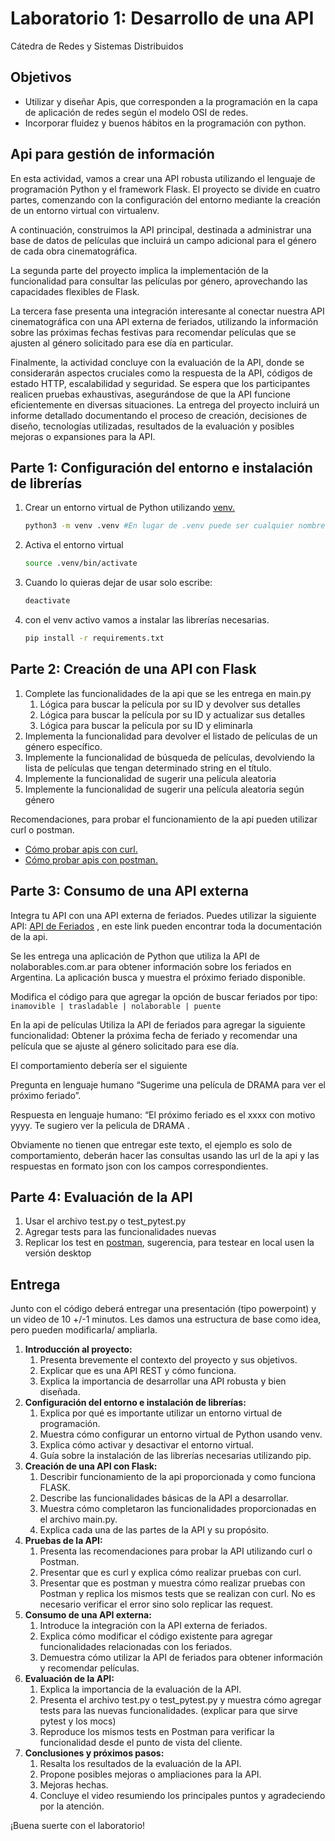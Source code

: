# Laboratorio 1: Desarrollo de una API 
Cátedra de Redes y Sistemas Distribuidos

## Objetivos
- Utilizar y diseñar Apis, que corresponden a la programación en la capa de aplicación de redes según el modelo OSI de redes.
- Incorporar fluidez y buenos hábitos en la programación con python.

## Api para gestión de información
En esta actividad, vamos a crear una API robusta utilizando el lenguaje de programación Python y el framework Flask. El proyecto se divide en cuatro partes, comenzando con la configuración del entorno mediante la creación de un entorno virtual con virtualenv. 

A continuación, construimos la API principal, destinada a administrar una base de datos de películas que incluirá un campo adicional para el género de cada obra cinematográfica.

La segunda parte del proyecto implica la implementación de la funcionalidad para consultar las películas por género, aprovechando las capacidades flexibles de Flask. 

La tercera fase presenta una integración interesante al conectar nuestra API cinematográfica con una API externa de feriados, utilizando la información sobre las próximas fechas festivas para recomendar películas que se ajusten al género solicitado para ese día en particular.

Finalmente, la actividad concluye con la evaluación de la API, donde se considerarán aspectos cruciales como la respuesta de la API, códigos de estado HTTP, escalabilidad y seguridad. Se espera que los participantes realicen pruebas exhaustivas, asegurándose de que la API funcione eficientemente en diversas situaciones. La entrega del proyecto incluirá un informe detallado documentando el proceso de creación, decisiones de diseño, tecnologías utilizadas, resultados de la evaluación y posibles mejoras o expansiones para la API. 

## **Parte 1: Configuración del entorno e instalación de librerías**
1. Crear un entorno virtual de Python utilizando [venv.](https://docs.python.org/es/3/library/venv.html)
   ```bash
   python3 -m venv .venv #En lugar de .venv puede ser cualquier nombre, pero es un estándar
   ```
2. Activa el entorno virtual
   ```bash
   source .venv/bin/activate
   ```
3. Cuando lo quieras dejar de usar solo escribe:
   ```bash
   deactivate
   ```
4. con el venv activo vamos a instalar las librerías necesarias.
    ```bash
    pip install -r requirements.txt
    ```

## **Parte 2: Creación de una API con Flask**
1. Complete las funcionalidades de la api que se les entrega en main.py 
    1. Lógica para buscar la película por su ID y devolver sus detalles
    2. Lógica para buscar la película por su ID y actualizar sus detalles
    3. Lógica para buscar la película por su ID y eliminarla
2. Implementa la funcionalidad para devolver el listado de películas de un género específico.
3. Implemente la funcionalidad de búsqueda de películas, devolviendo la lista de películas que tengan determinado string en el título.
4. Implemente la funcionalidad de sugerir una película aleatoria
5. Implemente la funcionalidad de sugerir una película aleatoria según género

Recomendaciones, para probar el funcionamiento de la api pueden utilizar curl o postman.

- [Cómo probar apis con curl.](https://terminalcheatsheet.com/es/guides/curl-rest-api)
- [Cómo probar apis con postman.](https://desarrolloweb.com/articulos/como-usar-postman-probar-api)

## **Parte 3: Consumo de una API externa**
Integra tu API con una API externa de feriados. Puedes utilizar la siguiente API: [API de Feriados](https://pjnovas.gitbooks.io/no-laborables/content/) , en este link pueden encontrar toda la documentación de la api.

Se les entrega una aplicación de Python que utiliza la API de nolaborables.com.ar para obtener información sobre los feriados en Argentina. La aplicación busca y muestra el próximo feriado disponible.

Modifica el código para que agregar la opción de buscar feriados por tipo:
 `inamovible | trasladable | nolaborable | puente`

En la api de películas Utiliza la API de feriados para agregar la siguiente funcionalidad:
Obtener la próxima fecha de feriado y recomendar una película que se ajuste al género solicitado para ese día.

El comportamiento debería ser el siguiente

Pregunta en lenguaje humano “Sugerime una película de DRAMA para ver el próximo feriado”.

Respuesta en lenguaje humano: “El próximo feriado es el xxxx con motivo yyyy. Te sugiero ver la pelicula de DRAMA <titulo de pelicula>.

Obviamente no tienen que entregar este texto, el ejemplo es solo de comportamiento, deberán hacer las consultas usando las url de la api y las respuestas en formato json con los campos correspondientes.

## **Parte 4: Evaluación de la API**
1. Usar el archivo test.py o test_pytest.py
2. Agregar tests para las funcionalidades nuevas
3. Replicar los test en [postman](https://www.postman.com/), sugerencia, para testear en local usen la versión desktop

## **Entrega**
Junto con el código deberá entregar una presentación (tipo powerpoint) y un video  de 10 +/-1 minutos. Les damos una estructura de base como idea, pero pueden modificarla/ ampliarla.

1. **Introducción al proyecto:**
    1. Presenta brevemente el contexto del proyecto y sus objetivos.
    2. Explicar que es una API REST y cómo funciona.
    3. Explica la importancia de desarrollar una API robusta y bien diseñada.
2. **Configuración del entorno e instalación de librerías:**
    1. Explica por qué es importante utilizar un entorno virtual de programación.
    2. Muestra cómo configurar un entorno virtual de Python usando venv.
    3. Explica cómo activar y desactivar el entorno virtual.
    4. Guía sobre la instalación de las librerías necesarias utilizando pip.
3. **Creación de una API con Flask:**
    1. Describir funcionamiento de la api proporcionada y como funciona FLASK.
    2. Describe las funcionalidades básicas de la API a desarrollar.
    3. Muestra cómo completaron las funcionalidades proporcionadas en el archivo main.py.
    4. Explica cada una de las partes de la API y su propósito.
4. **Pruebas de la API:**
    1. Presenta las recomendaciones para probar la API utilizando curl o Postman.
    2. Presentar que es curl y explica cómo realizar pruebas con curl.
    3. Presentar que es postman y muestra cómo realizar pruebas con Postman y replica los mismos tests que se realizan con curl. No es necesario verificar el error sino solo replicar las request.
5. **Consumo de una API externa:**
    1. Introduce la integración con la API externa de feriados.
    2. Explica cómo modificar el código existente para agregar funcionalidades relacionadas con los feriados.
    3. Demuestra cómo utilizar la API de feriados para obtener información y recomendar películas.
6. **Evaluación de la API:**
    1. Explica la importancia de la evaluación de la API.
    2. Presenta el archivo test.py o test_pytest.py y muestra cómo agregar tests para las nuevas funcionalidades. (explicar para que sirve pytest y los mocs)
    3. Reproduce los mismos tests en Postman para verificar la funcionalidad desde el punto de vista del cliente.
7. **Conclusiones y próximos pasos:**
    1. Resalta los resultados de la evaluación de la API.
    2. Propone posibles mejoras o ampliaciones para la API.
    3. Mejoras hechas.
    4. Concluye el video resumiendo los principales puntos y agradeciendo por la atención.

¡Buena suerte con el laboratorio!